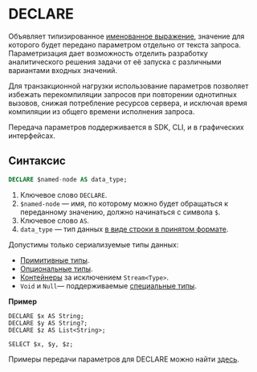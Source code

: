 # DECLARE

Объявляет типизированное [именованное выражение](../../expressions.md#named-nodes), значение для которого будет передано параметром отдельно от текста запроса. Параметризация дает возможность отделить разработку аналитического решения задачи от её запуска с различными вариантами входных значений.

Для транзакционной нагрузки использование параметров позволяет избежать перекомпиляции запросов при повторении однотипных вызовов, снижая потребление ресурсов сервера, и исключая время компиляции из общего времени исполнения запроса.

Передача параметров поддерживается в SDK, CLI, и в графических интерфейсах.

## Синтаксис

```sql
DECLARE $named-node AS data_type;
```
1. Ключевое слово `DECLARE`.
1. `$named-node` — имя, по которому можно будет обращаться к переданному значению, должно начинаться с символа `$`.
1. Ключевое слово `AS`.
1. `data_type` — тип данных [в виде строки в принятом формате](../../../types/type_string.md).

Допустимы только сериализуемые типы данных:

* [Примитивные типы](../../../types/primitive.md).
* [Опциональные типы](../../../types/optional.md).
* [Контейнеры](../../../types/containers.md) за исключением `Stream<Type>`.
* `Void` и `Null`— поддерживаемые [специальные типы](../../../types/special.md).

**Пример**

``` yql
DECLARE $x AS String;
DECLARE $y AS String?;
DECLARE $z AS List<String>;

SELECT $x, $y, $z;
```

Примеры передачи параметров для DECLARE можно найти [здесь](../../../types/_includes/json.md).
